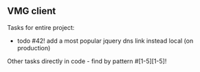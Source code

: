 VMG client
---

Tasks for entire project:
- todo #42! add a most popular jquery dns link instead local (on production)

Other tasks directly in code - find by pattern #[1-5][1-5]!
